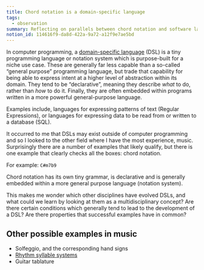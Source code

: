 ```yaml
---
title: Chord notation is a domain-specific language
tags:
  - observation
summary: Reflecting on parallels between chord notation and software language design
notion_id: 114616f9-da8d-422a-9a72-a12f9e7ae5bd
---
```

In computer programming, a [domain-specific language](https://en.wikipedia.org/wiki/Domain-specific_language) (DSL) is a tiny programming language or notation system which is purpose-built for a niche use case. These are generally far less capable than a so-called “general purpose” programming language, but trade that capability for being able to express intent at a higher level of abstraction within its domain. They tend to be “declarative”, meaning they describe _what_ to do, rather than _how_ to do it. Finally, they are often embedded within programs written in a more powerful general-purpose language.

Examples include, languages for expressing patterns of text (Regular Expressions), or languages for expressing data to be read from or written to a database (SQL).

It occurred to me that DSLs may exist outside of computer programming and so I looked to the other field where I have the most experience, music. Surprisingly there are a number of examples that likely qualify, but there is one example that clearly checks all the boxes: chord notation.

For example: `C#m7b9`

Chord notation has its own tiny grammar, is declarative and is generally embedded within a more general purpose language (notation system).

This makes me wonder which other disciplines have evolved DSLs, and what could we learn by looking at them as a multidisciplinary concept? Are there certain conditions which generally tend to lead to the development of a DSL? Are there properties that successful examples have in common?

## Other possible examples in music

- Solfeggio, and the corresponding hand signs
- [Rhythm syllable systems](https://listenplaycreate.wordpress.com/2022/11/03/rhythm-syllables-systems-for-reading-rhythms-in-the-classroom/)
- Guitar tablature

